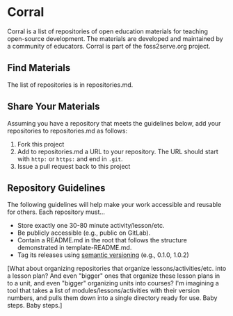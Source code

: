 # Corral

Corral is a list of repositories of open education materials for teaching open-source development. The materials are developed and maintained by a community of educators. Corral is part of the foss2serve.org project.

## Find Materials

The list of repositories is in repositories.md.

## Share Your Materials

Assuming you have a repository that meets the guidelines below, add your repositories to repositories.md as follows:

1. Fork this project
2. Add to repositories.md a URL to your repository. The URL should start with `http:` or `https:` and end in `.git`.
3. Issue a pull request back to this project

## Repository Guidelines

The following guidelines will help make your work accessible and reusable for others.
Each repository must...

- Store exactly one 30-80 minute activity/lesson/etc.
- Be publicly accessible (e.g., public on GitLab).
- Contain a README.md in the root that follows the structure demonstrated in template-README.md.
- Tag its releases using [semantic versioning](http://semver.org/) (e.g., 0.1.0, 1.0.2)

[What about organizing repositories that organize lessons/activities/etc. into a lesson plan? And even "bigger" ones that organize these lesson plans in to a unit, and even "bigger" organizing units into courses? I'm imagining a tool that takes a list of modules/lessons/activities with their version numbers, and pulls them down into a single directory ready for use. Baby steps. Baby steps.]
